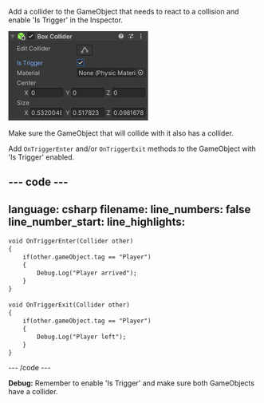 Add a collider to the GameObject that needs to react to a collision and enable 'Is Trigger' in the Inspector. 

![Collider component with Is Trigger checked.](images/collider-trigger.png)

Make sure the GameObject that will collide with it also has a collider. 

Add `OnTriggerEnter` and/or `OnTriggerExit` methods to the GameObject with 'Is Trigger' enabled. 

--- code ---
---
language: csharp
filename: 
line_numbers: false
line_number_start: 
line_highlights: 
---
    void OnTriggerEnter(Collider other)
    {
        if(other.gameObject.tag == "Player")
        {
            Debug.Log("Player arrived");
        }
    }
    
    void OnTriggerExit(Collider other)
    {
        if(other.gameObject.tag == "Player")
        {
            Debug.Log("Player left");
        }
    }
--- /code ---

**Debug:** Remember to enable 'Is Trigger' and make sure both GameObjects have a collider. 
